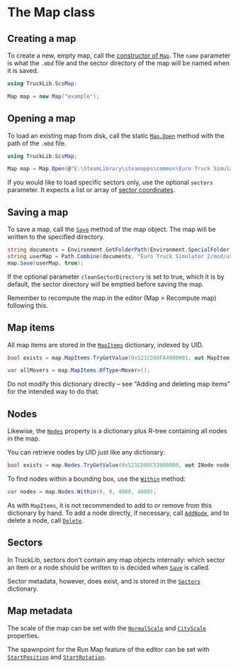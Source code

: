 # The Map class

## Creating a map
To create a new, empty map, call the [constructor of `Map`](xref:TruckLib.ScsMap.Map.%23ctor*).
The `name` parameter is what the `.mbd` file and the sector directory of the map will be named when it is saved.

```cs
using TruckLib.ScsMap;

Map map = new Map("example");
```

## Opening a map
To load an existing map from disk, call the static [`Map.Open`](xref:TruckLib.ScsMap.Map.Open*) method with
the path of the `.mbd` file.

```cs
using TruckLib.ScsMap;

Map map = Map.Open(@"E:\SteamLibrary\steamapps\common\Euro Truck Simulator 2\extracted\map\europe.mbd");
```

If you would like to load specific sectors only, use the optional `sectors` parameter.
It expects a list or array of [sector coordinates](xref:TruckLib.ScsMap.SectorCoordinate).

## Saving a map
To save a map, call the [`Save`](xref:TruckLib.ScsMap.Map.Save*) method of the map object. The map will be
written to the specified directory.

```cs
string documents = Environment.GetFolderPath(Environment.SpecialFolder.MyDocuments);
string userMap = Path.Combine(documents, "Euro Truck Simulator 2/mod/user_map/map/");
map.Save(userMap, true);
```

If the optional parameter `cleanSectorDirectory` is set to true, which it is by default, the sector directory
will be emptied before saving the map.

Remember to recompute the map in the editor (Map > Recompute map) following this.

## Map items
All map items are stored in the [`MapItems`](xref:TruckLib.ScsMap.Map.MapItems) dictionary, indexed by UID.

```cs
bool exists = map.MapItems.TryGetValue(0x521CD80FA4000001, out MapItem item);

var allMovers = map.MapItems.OfType<Mover>();
```

Do not modify this dictionary directly &ndash; see "Adding and deleting map items" for the intended way to do that.

## Nodes
Likewise, the [`Nodes`](xref:TruckLib.ScsMap.Map.Nodes) property is a dictionary plus R-tree containing all nodes in the map.

You can retrieve nodes by UID just like any dictionary:

```cs
bool exists = map.Nodes.TryGetValue(0x521CD80C53000000, out INode node);
```

To find nodes within a bounding box, use the [`Within`](xref:TruckLib.ScsMap.Collections.NodeDictionary.Within*) method:

```cs
var nodes = map.Nodes.Within(0, 0, 4000, 4000);
```

As with `MapItems`, it is not recommended to add to or remove from this dictionary by hand.
To add a node directly, if necessary, call [`AddNode`](xref:TruckLib.ScsMap.Map.AddNode*), and to
delete a node, call [`Delete`](xref:TruckLib.ScsMap.Map.Delete(TruckLib.ScsMap.INode)).

## Sectors
In TruckLib, sectors don't contain any map objects internally: which sector an item or a node should be written
to is decided when [`Save`](xref:TruckLib.ScsMap.Map.Save*) is called.

Sector metadata, however, does exist, and is stored in the [`Sectors`](xref:TruckLib.ScsMap.Map.Sectors) dictionary.

## Map metadata
The scale of the map can be set with the [`NormalScale`](xref:TruckLib.ScsMap.Map.NormalScale) and
[`CityScale`](xref:TruckLib.ScsMap.Map.CityScale) properties.

The spawnpoint for the Run Map feature of the editor can be set with [`StartPosition`](xref:TruckLib.ScsMap.Map.StartPosition)
and [`StartRotation`](xref:TruckLib.ScsMap.Map.StartRotation).